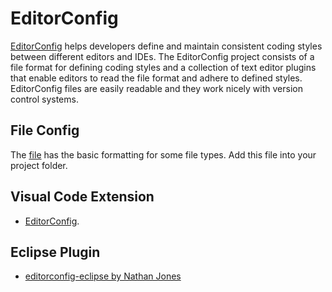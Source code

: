 # EditorConfig

[EditorConfig](http://editorconfig.org/) helps developers define and maintain consistent coding styles between different editors and IDEs. The EditorConfig project consists of a file format for defining coding styles and a collection of text editor plugins that enable editors to read the file format and adhere to defined styles. EditorConfig files are easily readable and they work nicely with version control systems.

## File Config

The [file](.editorconfig) has the basic formatting for some file types. Add this file into your project folder.

## Visual Code Extension

- [EditorConfig](https://marketplace.visualstudio.com/items?itemName=EditorConfig.EditorConfig).

## Eclipse Plugin

- [editorconfig-eclipse by Nathan Jones](http://marketplace.eclipse.org/content/editorconfig-eclipse)
